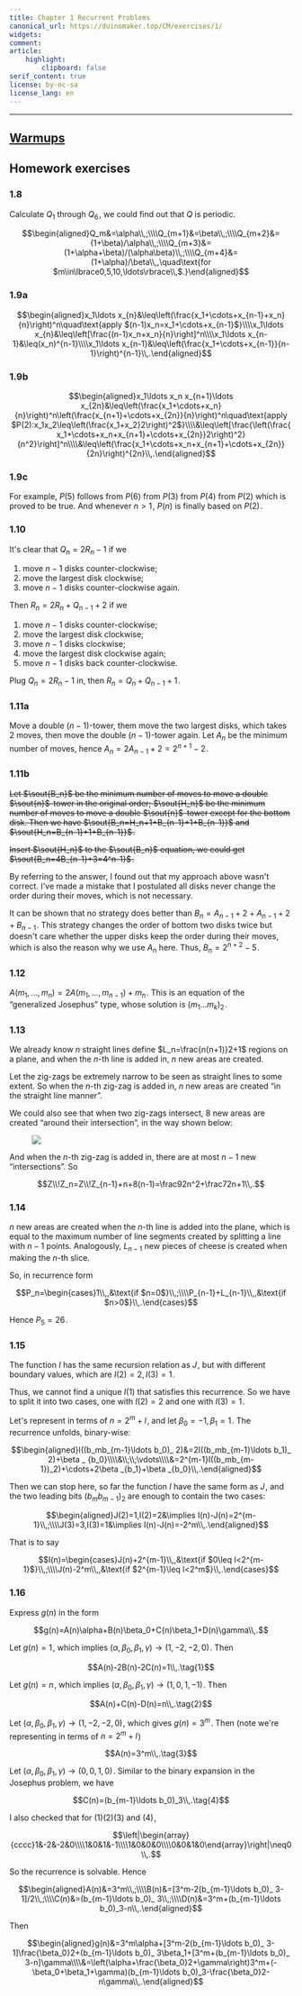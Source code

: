 ```yaml
---
title: Chapter 1 Recurrent Problems
canonical_url: https://duinomaker.top/CM/exercises/1/
widgets:
comment:
article:
    highlight:
        clipboard: false
serif_content: true
license: by-nc-sa
license_lang: en
---
```


---

## <a href="/images/CM/warmups_1.jpg" class="has-link-grey" style="text-decoration: underline;">Warmups</a>

## Homework exercises

### 1.8

Calculate $Q_1$ through $Q_6$&hairsp;, we could find out that $Q$ is periodic.

$$\begin{aligned}Q_m&=\alpha\\,;\\\\Q_{m+1}&=\beta\\,;\\\\Q_{m+2}&=(1+\beta)/\alpha\\,;\\\\Q_{m+3}&=(1+\alpha+\beta)/(\alpha\beta)\\,;\\\\Q_{m+4}&=(1+\alpha)/\beta\\,,\quad\text{for $m\in\lbrace0,5,10,\ldots\rbrace\\,$.}\end{aligned}$$

### 1.9a

$$\begin{aligned}x_1\ldots x_{n}&\leq\left(\frac{x_1+\cdots+x_{n-1}+x_n}{n}\right)^n\quad\text{apply $(n-1)x_n=x_1+\cdots+x_{n-1}$}\\\\x_1\ldots x_{n}&\leq\left[\frac{(n-1)x_n+x_n}{n}\right]^n\\\\x_1\ldots x_{n-1}&\leq(x_n)^{n-1}\\\\x_1\ldots x_{n-1}&\leq\left(\frac{x_1+\cdots+x_{n-1}}{n-1}\right)^{n-1}\\,.\end{aligned}$$

### 1.9b

$$\begin{aligned}x_1\ldots x_n x_{n+1}\ldots x_{2n}&\leq\left(\frac{x_1+\cdots+x_n}{n}\right)^n\left(\frac{x_{n+1}+\cdots+x_{2n}}{n}\right)^n\quad\text{apply $P(2):x_1x_2\leq\left(\frac{x_1+x_2}2\right)^2$}\\\\&\leq\left[\frac{\left(\frac{x_1+\cdots+x_n+x_{n+1}+\cdots+x_{2n}}2\right)^2}{n^2}\right]^n\\\\&\leq\left(\frac{x_1+\cdots+x_n+x_{n+1}+\cdots+x_{2n}}{2n}\right)^{2n}\\,.\end{aligned}$$

### 1.9c

For example, $P(5)$ follows from $P(6)$ from $P(3)$ from $P(4)$ from $P(2)$ which is proved to be true. And whenever $n>1$&hairsp;, $P(n)$ is finally based on $P(2)$&hairsp;.

### 1.10

It's clear that $Q_n=2R_n-1$ if we

1. move $n-1$ disks counter-clockwise;
2. move the largest disk clockwise;
3. move $n-1$ disks counter-clockwise again.

Then $R_n=2R_n+Q_{n-1}+2$ if we

1. move $n-1$ disks counter-clockwise;
2. move the largest disk clockwise;
3. move $n-1$ disks clockwise;
4. move the largest disk clockwise again;
5. move $n-1$ disks back counter-clockwise.

Plug $Q_n=2R_n-1$ in, then $R_n=Q_n+Q_{n-1}+1$&hairsp;.

### 1.11a

Move a double $(n-1)$-tower, them move the two largest disks, which takes $2$ moves, then move the double $(n-1)$-tower again. Let $A_n$ be the minimum number of moves, hence $A_n=2A_{n-1}+2=2^{n+1}-2$&hairsp;.

### 1.11b

~~Let $\sout{B_n}$ be the minimum number of moves to move a double $\sout{n}$-tower in the original order; $\sout{H_n}$ be the minimum number of moves to move a double $\sout{n}$-tower except for the bottom disk. Then we have $\sout{B_n=H_n+1+B_{n-1}+1+B_{n-1}}$ and $\sout{H_n=B_{n-1}+1+B_{n-1}}$&hairsp;.~~

~~Insert $\sout{H_n}$ to the $\sout{B_n}$ equation, we could get $\sout{B_n=4B_{n-1}+3=4^n-1}$&hairsp;.~~

By referring to the answer, I found out that my approach above wasn't correct. I've made a mistake that I postulated all disks never change the order during their moves, which is not necessary.

It can be shown that no strategy does better than $B_n=A_{n-1}+2+A_{n-1}+2+B_{n-1}$&hairsp;. This strategy changes the order of bottom two disks twice but doesn't care whether the upper disks keep the order during their moves, which is also the reason why we use $A_n$ here. Thus, $B_n=2^{n+2}-5$&hairsp;.

### 1.12

$A(m_1,\ldots,m_n)=2A(m_1,\ldots,m_{n-1})+m_n$&hairsp;. This is an equation of the “generalized Josephus” type, whose solution is $(m_1\ldots m_k)_2$&hairsp;.

### 1.13

We already know $n$ straight lines define $L_n=\frac{n(n+1)}2+1$ regions on a plane, and when the $n$-th line is added in, $n$ new areas are created.

Let the zig-zags be extremely narrow to be seen as straight lines to some extent. So when the $n$-th zig-zag is added in, $n$ new areas are created “in the straight line manner”.

We could also see that when two zig-zags intersect, $8$ new areas are created “around their intersection”, in the way shown below:

<figure class="image">
<img src="/images/CM/exercises-1_1.jpg" class="image illustration" />
</figure>

And when the $n$-th zig-zag is added in, there are at most $n-1$ new “intersections”. So

$$Z\\!Z_n=Z\\!Z_{n-1}+n+8(n-1)=\frac92n^2+\frac72n+1\\,.$$

### 1.14

$n$ new areas are created when the $n$-th line is added into the plane, which is equal to the maximum number of line segments created by splitting a line with $n-1$ points. Analogously, $L_{n-1}$ new pieces of cheese is created when making the $n$-th slice.

So, in recurrence form

$$P_n=\begin{cases}1\\,,&\text{if $n=0$}\\,;\\\\P_{n-1}+L_{n-1}\\,,&\text{if $n>0$}\\,.\end{cases}$$

Hence $P_5=26$&hairsp;.

### 1.15

The function $I$ has the same recursion relation as $J$&hairsp;, but with different boundary values, which are $I(2)=2,I(3)=1$&hairsp;.

Thus, we cannot find a unique $I(1)$ that satisfies this recurrence. So we have to split it into two cases, one with $I(2)=2$ and one with $I(3)=1$&hairsp;.

Let's represent in terms of $n=2^m+l$&hairsp;, and let $\beta_0=-1,\beta_1=1$&hairsp;. The recurrence unfolds, binary-wise:

$$\begin{aligned}I((b_mb_{m-1}\ldots b_0)_ 2)&=2I((b_mb_{m-1}\ldots b_1)_ 2)+\beta _ {b_0}\\\\&\\;\\;\vdots\\\\&=2^{m-1}I((b_mb_{m-1})_2)+\cdots+2\beta _{b_1}+\beta _{b_0}\\,.\end{aligned}$$

Then we can stop here, so far the function $I$ have the same form as $J$&hairsp;, and the two leading bits $(b_mb_{m-1})_2$ are enough to contain the two cases:

$$\begin{aligned}J(2)=1,I(2)=2&\implies I(n)-J(n)=2^{m-1}\\,;\\\\J(3)=3,I(3)=1&\implies I(n)-J(n)=-2^m\\,.\end{aligned}$$

That is to say

$$I(n)=\begin{cases}J(n)+2^{m-1}\\,,&\text{if $0\leq l<2^{m-1}$}\\,;\\\\J(n)-2^m\\,,&\text{if $2^{m-1}\leq l<2^m$}\\,.\end{cases}$$

### 1.16

Express $g(n)$ in the form

$$g(n)=A(n)\alpha+B(n)\beta_0+C(n)\beta_1+D(n)\gamma\\,.$$

Let $g(n)=1$&hairsp;, which implies $(\alpha,\beta_0,\beta_1,\gamma)\rightarrow(1,-2,-2,0)$&hairsp;. Then

$$A(n)-2B(n)-2C(n)=1\\,.\tag{1}$$

Let $g(n)=n$&hairsp;, which implies $(\alpha,\beta_0,\beta_1,\gamma)\rightarrow(1,0,1,-1)$&hairsp;. Then

$$A(n)+C(n)-D(n)=n\\,.\tag{2}$$

Let $(\alpha,\beta_0,\beta_1,\gamma)\rightarrow(1,-2,-2,0)$&hairsp;, which gives $g(n)=3^m$&hairsp;. Then (note we're representing in terms of $n=2^m+l$&hairsp;)

$$A(n)=3^m\\,.\tag{3}$$

Let $(\alpha,\beta_0,\beta_1,\gamma)\rightarrow(0,0,1,0)$&hairsp;. Similar to the binary expansion in the Josephus problem, we have

$$C(n)=(b_{m-1}\ldots b_0)_3\\,.\tag{4}$$

I also checked that for $(1)(2)(3)$ and $(4)$&hairsp;,

$$\left|\begin{array}{cccc}1&-2&-2&0\\\\1&0&1&-1\\\\1&0&0&0\\\\0&0&1&0\end{array}\right|\neq0\\,.$$

So the recurrence is solvable. Hence

$$\begin{aligned}A(n)&=3^m\\,;\\\\B(n)&=[3^m-2(b_{m-1}\ldots b_0)_ 3-1]/2\\,;\\\\C(n)&=(b_{m-1}\ldots b_0)_ 3\\,;\\\\D(n)&=3^m+(b_{m-1}\ldots b_0)_3-n\\,.\end{aligned}$$

Then

$$\begin{aligned}g(n)&=3^m\alpha+[3^m-2(b_{m-1}\ldots b_0)_ 3-1]\frac{\beta_0}2+(b_{m-1}\ldots b_0)_ 3\beta_1+[3^m+(b_{m-1}\ldots b_0)_ 3-n]\gamma\\\\&=\left(\alpha+\frac{\beta_0}2+\gamma\right)3^m+(-\beta_0+\beta_1+\gamma)(b_{m-1}\ldots b_0)_3-\frac{\beta_0}2-n\gamma\\,.\end{aligned}$$